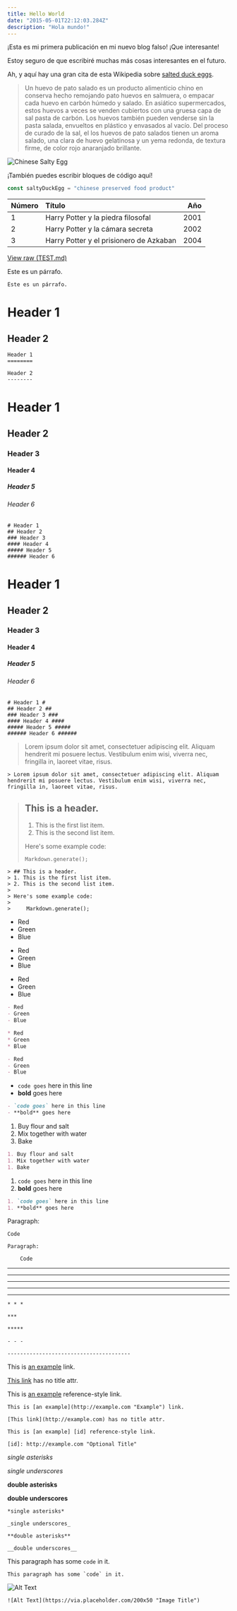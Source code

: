 ```yaml
---
title: Hello World
date: "2015-05-01T22:12:03.284Z"
description: "Hola mundo!"
---
```


¡Esta es mi primera publicación en mi nuevo blog falso! ¡Que interesante!

Estoy seguro de que escribiré muchas más cosas interesantes en el futuro.

Ah, y aquí hay una gran cita de esta Wikipedia sobre
[salted duck eggs](https://en.wikipedia.org/wiki/Salted_duck_egg).

> Un huevo de pato salado es un producto alimenticio chino en conserva hecho remojando pato
> huevos en salmuera, o empacar cada huevo en carbón húmedo y salado. En asiático
> supermercados, estos huevos a veces se venden cubiertos con una gruesa capa de sal
> pasta de carbón. Los huevos también pueden venderse sin la pasta salada,
> envueltos en plástico y envasados ​​al vacío. Del proceso de curado de la sal, el
> los huevos de pato salados tienen un aroma salado, una clara de huevo gelatinosa y un
> yema redonda, de textura firme, de color rojo anaranjado brillante.

![Chinese Salty Egg](./salty_egg.jpg)

¡También puedes escribir bloques de código aquí!

```js
const saltyDuckEgg = "chinese preserved food product"
```

| Número | Título | Año |
| :----- | :--------------------------------------- | ---: |
| 1      | Harry Potter y la piedra filosofal       | 2001 |
| 2      | Harry Potter y la cámara secreta         | 2002 |
| 3      | Harry Potter y el prisionero de Azkaban  | 2004 |

[View raw (TEST.md)](https://raw.github.com/adamschwartz/github-markdown-kitchen-sink/master/README.md)

Este es un párrafo.

    Este es un párrafo.

# Header 1

## Header 2

    Header 1
    ========

    Header 2
    --------

# Header 1

## Header 2

### Header 3

#### Header 4

##### Header 5

###### Header 6

    # Header 1
    ## Header 2
    ### Header 3
    #### Header 4
    ##### Header 5
    ###### Header 6

# Header 1

## Header 2

### Header 3

#### Header 4

##### Header 5

###### Header 6

    # Header 1 #
    ## Header 2 ##
    ### Header 3 ###
    #### Header 4 ####
    ##### Header 5 #####
    ###### Header 6 ######

> Lorem ipsum dolor sit amet, consectetuer adipiscing elit. Aliquam hendrerit mi posuere lectus. Vestibulum enim wisi, viverra nec, fringilla in, laoreet vitae, risus.

    > Lorem ipsum dolor sit amet, consectetuer adipiscing elit. Aliquam hendrerit mi posuere lectus. Vestibulum enim wisi, viverra nec, fringilla in, laoreet vitae, risus.

> ## This is a header.
>
> 1. This is the first list item.
> 2. This is the second list item.
>
> Here's some example code:
>
>     Markdown.generate();

    > ## This is a header.
    > 1. This is the first list item.
    > 2. This is the second list item.
    >
    > Here's some example code:
    >
    >     Markdown.generate();

- Red
- Green
- Blue

* Red
* Green
* Blue

- Red
- Green
- Blue

```markdown
- Red
- Green
- Blue

* Red
* Green
* Blue

- Red
- Green
- Blue
```

- `code goes` here in this line
- **bold** goes here

```markdown
- `code goes` here in this line
- **bold** goes here
```

1. Buy flour and salt
1. Mix together with water
1. Bake

```markdown
1. Buy flour and salt
1. Mix together with water
1. Bake
```

1. `code goes` here in this line
1. **bold** goes here

```markdown
1. `code goes` here in this line
1. **bold** goes here
```

Paragraph:

    Code

<!-- -->

    Paragraph:

        Code

---

---

---

---

---

    * * *

    ***

    *****

    - - -

    ---------------------------------------

This is [an example](http://example.com "Example") link.

[This link](http://example.com) has no title attr.

This is [an example][id] reference-style link.

[id]: http://example.com "Optional Title"

    This is [an example](http://example.com "Example") link.

    [This link](http://example.com) has no title attr.

    This is [an example] [id] reference-style link.

    [id]: http://example.com "Optional Title"

_single asterisks_

_single underscores_

**double asterisks**

**double underscores**

    *single asterisks*

    _single underscores_

    **double asterisks**

    __double underscores__

This paragraph has some `code` in it.

    This paragraph has some `code` in it.

![Alt Text](https://via.placeholder.com/200x50 "Image Title")

    ![Alt Text](https://via.placeholder.com/200x50 "Image Title")
